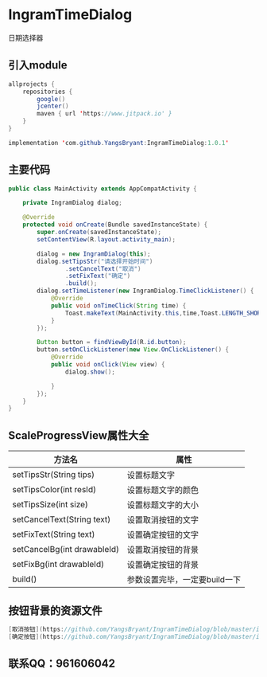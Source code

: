 # IngramTimeDialog
日期选择器

## 引入module
```java
allprojects {
    repositories {
        google()
        jcenter()
        maven { url 'https://www.jitpack.io' }
    }
}
```

```java
implementation 'com.github.YangsBryant:IngramTimeDialog:1.0.1'
```

## 主要代码
```java
public class MainActivity extends AppCompatActivity {

    private IngramDialog dialog;

    @Override
    protected void onCreate(Bundle savedInstanceState) {
        super.onCreate(savedInstanceState);
        setContentView(R.layout.activity_main);

        dialog = new IngramDialog(this);
        dialog.setTipsStr("请选择开始时间")
                .setCancelText("取消")
                .setFixText("确定")
                .build();
        dialog.setTimeListener(new IngramDialog.TimeClickListener() {
            @Override
            public void onTimeClick(String time) {
                Toast.makeText(MainActivity.this,time,Toast.LENGTH_SHORT).show();
            }
        });

        Button button = findViewById(R.id.button);
        button.setOnClickListener(new View.OnClickListener() {
            @Override
            public void onClick(View view) {
                dialog.show();

            }
        });
    }
}
```
## ScaleProgressView属性大全
方法名 | 属性
--------- | -------------
setTipsStr(String tips) | 设置标题文字
setTipsColor(int resId) | 设置标题文字的颜色
setTipsSize(int size) | 设置标题文字的大小
setCancelText(String text) | 设置取消按钮的文字
setFixText(String text) | 设置确定按钮的文字
setCancelBg(int drawableId) | 设置取消按钮的背景
setFixBg(int drawableId) | 设置确定按钮的背景
build() | 参数设置完毕，一定要build一下

## 按钮背景的资源文件
```java
[取消按钮](https://github.com/YangsBryant/IngramTimeDialog/blob/master/ingramselectdialoglibrary/src/main/res/drawable/dialog_bt01.xml)
[确定按钮](https://github.com/YangsBryant/IngramTimeDialog/blob/master/ingramselectdialoglibrary/src/main/res/drawable/dialog_bt02.xml)
```

## 联系QQ：961606042
